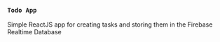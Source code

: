 ### `Todo App`

Simple ReactJS app for creating tasks and storing them in the Firebase Realtime Database 
